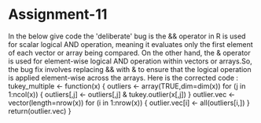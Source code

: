 # Assignment-11
In the below give code the 'deliberate' bug is the && operator in R is used for scalar logical AND operation, meaning it evaluates only the first element of each vector or array being compared. On the other hand, the & operator is used for element-wise logical AND operation within vectors or arrays.So, the bug fix involves replacing && with & to ensure that the logical operation is applied element-wise across the arrays.
Here is the corrected code :
tukey_multiple <- function(x) {
   outliers <- array(TRUE,dim=dim(x))
   for (j in 1:ncol(x))
    {
    outliers[,j] <- outliers[,j] & tukey.outlier(x[,j])
    }
outlier.vec <- vector(length=nrow(x))
    for (i in 1:nrow(x))
    { outlier.vec[i] <- all(outliers[i,]) } return(outlier.vec) }
